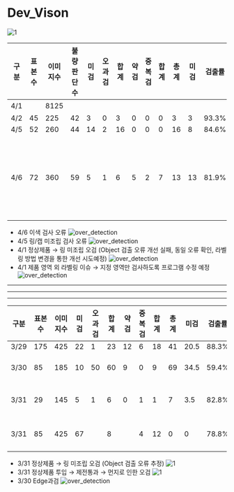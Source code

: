 # Dev_Vison

![1](https://user-images.githubusercontent.com/24608378/113106129-5adc9d00-923d-11eb-8ffb-a64a45de18b4.PNG)


|구분|표본수|이미지수|불량판단수|미검|오과검|합계|약검|중복검|합계|총계|미검|검출률|정확도|비고|
|-|-|-|-|-|-|-|-|-|-|-|-|-|-|-
|4/1||8125|||||||||||확인|
|4/2|45|225|42|3|0|3|0|0|0|3|3|93.3%|98.7%||
|4/5|52|260|44|14|2|16|0|0|0|16|8|84.6%|93.8%||
|4/6|72|360|59|5|1|6|5|2|7|13|13|81.9%|96.4%|이색제품(5개) 투입|


* 4/6 이색 검사 오류
![over_detection](https://user-images.githubusercontent.com/24608378/113685038-ce305400-9700-11eb-8e07-4db4156ec08a.png)
* 4/5 링/캡 미조립 검사 오류
![over_detection](https://user-images.githubusercontent.com/24608378/113681669-34b37300-96fd-11eb-82c3-766738863902.png)
* 4/1 정상제품 → 링 미조립 오검 
(Object 검출 오류 개선 실패, 동일 오류 확인, 라벨링 방법 변경을 통한 개선 시도예정)
![over_detection](https://user-images.githubusercontent.com/24608378/113259595-43b6b180-9308-11eb-9830-6a7eabe9f1da.png)
* 4/1 제품 영역 외 라벨링 이슈 → 지정 영역만 검사하도록 프로그램 수정 예정
![over_detection](https://user-images.githubusercontent.com/24608378/113260390-2df5bc00-9309-11eb-9aa4-6825562fe4ab.png)


-----
-----
-----

|구분|표본수|이미지수|미검|오과검|합계|약검|중복검|합계|총계|미검|검출률|정확도|비고|
|-|-|-|-|-|-|-|-|-|-|-|-|-|-
|3/29|175|425|22|1|23|12|6|18|41|20.5|88.3%|95.3%||
|3/30|85|185|10|50|60|9|0|9|69|34.5|59.4%|83.8%|Edge 과검(48)|
|3/31|29|145|5|1|6|0|1|1|7|3.5|82.8%|95.2%|링없음 오검|
|3/31|85|425|67||8||4|12|0|0|78.8%|97.2%|링없음 오검|


* 3/31 정상제품 → 링 미조립 오검 (Object 검출 오류 추정)
![1](https://user-images.githubusercontent.com/24608378/113108143-a132fb80-923f-11eb-864c-16a49267bcd4.PNG)
* 3/31 정상제품 투입 → 제전통과 → 먼지로 인한 오검
![1](https://user-images.githubusercontent.com/24608378/113107281-b3606a00-923e-11eb-8a71-46a4c049dc1a.PNG)
* 3/30 Edge과검
![over_detection](https://user-images.githubusercontent.com/24608378/112963615-8484be00-9182-11eb-9c8f-a03dfd522e2c.png)
